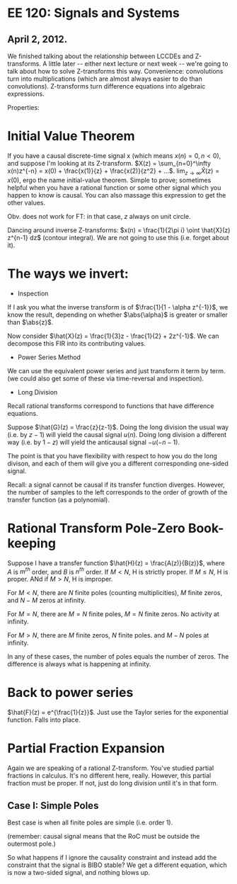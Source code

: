 EE 120: Signals and Systems
===========================
April 2, 2012.
--------------

We finished talking about the relationship between LCCDEs and
Z-transforms. A little later -- either next lecture or next week -- we're
going to talk about how to solve Z-transforms this way. Convenience:
convolutions turn into multiplications (which are almost always easier to
do than convolutions). Z-transforms turn difference equations into
algebraic expressions.

Properties:

Initial Value Theorem
=====================
If you have a causal discrete-time signal x (which means $x(n) = 0, n <
0$), and suppose I'm looking at its Z-transform. $X(z) = \sum_{n=0}^\infty
x(n)z^{-n} = x(0) + \frac{x(1)}{z} + \frac{x(2)}{z^2} +
...$. $\lim_{z\to\infty} \hat{X}(z) = x(0)$, ergo the name initial-value
theorem. Simple to prove; sometimes helpful when you have a rational
function or some other signal which you happen to know is causal. You can
also massage this expression to get the other values.

Obv. does not work for FT: in that case, $z$ always on unit circle.

Dancing around inverse Z-transforms: $x(n) = \frac{1}{2\pi i} \oint
\hat{X}(z) z^{n-1} dz$ (contour integral). We are not going to use this
(i.e. forget about it).

The ways we invert:
===================

* Inspection

If I ask you what the inverse transform is of $\frac{1}{1 - \alpha
z^{-1}}$, we know the result, depending on whether $\abs{\alpha}$ is
greater or smaller than $\abs{z}$.

Now consider $\hat{X}(z) = \frac{1}{3}z - \frac{1}{2} + 2z^{-1}$. We can
decompose this FIR into its contributing values.

* Power Series Method

We can use the equivalent power series and just transform it term by term.
(we could also get some of these via time-reversal and inspection).

* Long Division

Recall rational transforms correspond to functions that have difference
equations.

Suppose $\hat{G}(z) = \frac{z}{z-1}$. Doing the long division the usual way
(i.e. by $z-1$) will yield the causal signal $u(n)$. Doing long division a
different way (i.e. by $1-z$) will yield the anticausal signal $-u(-n-1)$.

The point is that you have flexibility with respect to how you do the long
divison, and each of them will give you a different corresponding one-sided
signal.

Recall: a signal cannot be causal if its transfer function
diverges. However, the number of samples to the left corresponds to the
order of growth of the transfer function (as a polynomial).

Rational Transform Pole-Zero Book-keeping
=========================================
Suppose I have a transfer function $\hat{H}(z) = \frac{A(z)}{B(z)}$, where
$A$ is $m^{th}$ order, and $B$ is $n^{th}$ order. If $M < N$, H is strictly
proper. If $M \le N$, H is proper. ANd if $M > N$, H is improper.

For $M < N$, there are $N$ finite poles (counting multiplicities), $M$
finite zeros, and $N-M$ zeros at infinity.

For $M = N$, there are $M = N$ finite poles, $M = N$ finite zeros. No
activity at infinity.

For $M > N$, there are $M$ finite zeros, $N$ finite poles. and $M-N$ poles
at infinity.

In any of these cases, the number of poles equals the number of zeros. The
difference is always what is happening at infinity.

Back to power series
====================
$\hat{F}(z) = e^{\frac{1}{z}}$. Just use the Taylor series for the
exponential function. Falls into place.

Partial Fraction Expansion
==========================
Again we are speaking of a rational Z-transform. You've studied partial
fractions in calculus. It's no different here, really. However, this
partial fraction must be proper. If not, just do long division until it's
in that form.

Case I: Simple Poles
--------------------
Best case is when all finite poles are simple (i.e. order 1).

(remember: causal signal means that the RoC must be outside the outermost
pole.)

So what happens if I ignore the causality constraint and instead add the
constraint that the signal is BIBO stable? We get a different equation,
which is now a two-sided signal, and nothing blows up.
